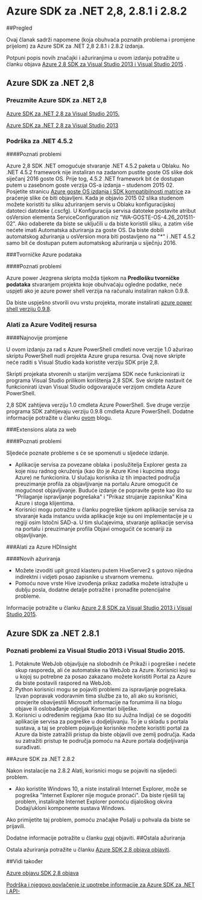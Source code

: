 
<properties 
   pageTitle="Azure SDK za .NET 2,8 napomene" 
   description="Azure SDK za .NET 2,8 napomene" 
   services="app-service\web" 
   documentationCenter=".net" 
   authors="Juliako" 
   manager="erikre" 
   editor=""/>

<tags
   ms.service="app-service"
   ms.devlang="multiple"
   ms.topic="article"
   ms.tgt_pltfrm="na"
   ms.workload="integration" 
   ms.date="10/17/2016"
   ms.author="juliako"/>
 
# <a name="azure-sdk-for-net-28-281-and-282"></a>Azure SDK za .NET 2,8, 2.8.1 i 2.8.2

##<a name="overview"></a>Pregled
 
Ovaj članak sadrži napomene (koja obuhvaća poznatih problema i promjene prijelom) za Azure SDK za .NET 2,8 2.8.1 i 2.8.2 izdanja. 

Potpuni popis novih značajki i ažuriranjima u ovom izdanju potražite u članku objava [Azure 2,8 SDK za Visual Studio 2013 i Visual Studio 2015](https://azure.microsoft.com/blog/announcing-the-azure-sdk-2-8-for-net/) . 

##  <a name="azure-sdk-for-net-28"></a>Azure SDK za .NET 2,8

### <a name="download-azure-sdk-for-net-28"></a>Preuzmite Azure SDK za .NET 2,8

[Azure SDK za .NET 2,8 za Visual Studio 2015.](http://go.microsoft.com/fwlink/?LinkId=699285) 

[Azure SDK za .NET 2,8 za Visual Studio 2013](http://go.microsoft.com/fwlink/?LinkId=699287)
 
### <a name="net-452-support"></a>Podrška za .NET 4.5.2 

####<a name="known-issues"></a>Poznati problemi

Azure 2,8 SDK .NET omogućuje stvaranje .NET 4.5.2 paketa u Oblaku. No .NET 4.5.2 framework nije instaliran na zadanom pustite goste OS slike dok siječanj 2016 goste OS. Prije tog, 4.5.2 .NET framework bit će dostupan putem u zasebnom goste verzija OS-a izdanja – studenom 2015 02. Posjetite stranicu [Azure goste OS izdanja i SDK kompatibilnosti matrice](../cloud-services/cloud-services-guestos-update-matrix.md) za praćenje slike će biti objavljeni.  Kada je objavio 2015 02 slika studenom možete koristiti tu sliku ažuriranjem servis u Oblaku konfiguracijskoj datoteci datoteke (.cscfg). U Konfiguracija servisa datoteke postavite atribut osVersion elementa ServiceConfiguration niz "WA-GOSTE-OS-4.26_201511-02". Ako odaberete da biste se uključili u da biste koristili sliku, a zatim više nećete imati Automatska ažuriranja za goste OS. Da biste dobili automatskog ažuriranja u osVersion mora biti postavljeno na "*" i .NET 4.5.2 samo bit će dostupan putem automatskog ažuriranja u siječnju 2016.

###<a name="azure-data-factory"></a>Tvorničke Azure podataka

####<a name="known-issues"></a>Poznati problemi 

Azure power Jezgrena skripta možda tijekom na **Predlošku tvorničke podataka** stvaranjem projekta koje obuhvaćaju ogledne podatke, neće uspjeti ako je azure power shell verzija na računalu instaliran nakon 0.9.8.

Da biste uspješno stvorili ovu vrstu projekta, morate instalirati [azure power shell verziju 0.9.8](https://github.com/Azure/azure-powershell/releases/download/v0.9.8-September2015/azure-powershell.0.9.8.msi).


### <a name="azure-resource-manager-tools"></a>Alati za Azure Voditelj resursa 

####<a name="breaking-changes"></a>Najnovije promjene

U ovom izdanju za rad s Azure PowerShell cmdleti nove verzije 1.0 ažurirao skriptu PowerShell nudi projekta Azure grupa resursa.  Ovaj nove skripte neće raditi s Visual Studio kada koristite verziju SDK prije 2,8.  

Skripti projekata stvorenih u starijim verzijama SDK neće funkcionirati iz programa Visual Studio prilikom korištenja 2,8 SDK.  Sve skripte nastavit će funkcionirati izvan Visual Studio odgovarajuće verzijom cmdleta Azure PowerShell.  

2,8 SDK zahtijeva verziju 1.0 cmdleta Azure PowerShell.  Sve druge verzije programa SDK zahtijevaju verziju 0.9.8 cmdleta Azure PowerShell.  Dodatne informacije potražite u članku [ovom](http://go.microsoft.com/fwlink/?LinkID=623011) blogu.

###<a name="web-tools-extensions"></a>Extensions alata za web

####<a name="known-issues"></a>Poznati problemi

Sljedeće poznate probleme s će se spomenuti u sljedeće izdanje.

- Aplikacije servisa za povezane oblaka i poslužitelja Explorer gesta za koje nisu radnog okruženja (kao što je Azure Kine i kupcima stogu Azure) ne funkcionira. U slučaju korisnika iz tih impacted područja preuzimanje profila za objavljivanje na portalu Azure omogućit će mogućnost objavljivanje. Buduće izdanje će popravite geste kao što su "Prilaganje ispravljanje pogrešaka" i "Prikaz strujanje zapisnika" Kina Azure i stoga klijentima. 
- Korisnici mogu potražite u članku pogreške tijekom aplikacije servisa za stvaranje kada instancu uvida aplikacije koje su oni implementacije je u regiji osim Istočni SAD-a. U tim slučajevima, stvaranje aplikacije servisa na portalu i preuzimanje profila Objavi omogućit će scenariji za objavljivanje. 

###<a name="azure-hdinsight-tools"></a>Alati za Azure HDInsight

####<a name="new-updates"></a>Novih ažuriranja

- Možete izvoditi upit grozd klasteru putem HiveServer2 s gotovo nijedna indirektni i vidjeti posao zapisnike u stvarnom vremenu.
- Pomoću nove vrste Hive izvođenja prikaz zadatka možete istražujte u dublju posla, dodatne detalje potražite i pronađite potencijalne probleme.

Informacije potražite u članku [Azure 2,8 SDK za Visual Studio 2013 i Visual Studio 2015](https://azure.microsoft.com/blog/announcing-the-azure-sdk-2-8-for-net/). 

## <a name="azure-sdk-for-net-281"></a>Azure SDK za .NET 2.8.1

### <a name="known-issues-for-visual-studio-2013-and-visual-studio-2015"></a>Poznati problemi za Visual Studio 2013 i Visual Studio 2015.
 
1. Potaknute WebJob objavljuje na slobodnih će Prikaži i pogreške i nećete skup rasporeda, ali će automatske na WebJob za Azure. Korisnici koji su u kojoj su potrebne za posao zakazano možete koristiti Portal za Azure da biste postavili raspored na WebJob. 
2. Python korisnici mogu se pojaviti problemi za ispravljanje pogrešaka. Izvan popravak vodoravnim tima službe za to, ali ako su korisnici, provjerite obavijestili Microsoft informacije na forumima ili na blogu objave ili oslobađanje odjeljak Komentari bilješke. 
3. Korisnici u određenim regijama (kao što su Južna Indija) će se dogoditi aplikacije servisa za pogreške u dodjeljivanju. To je u skladu s portala sustava, a taj se problem pojavljuje korisnike možete koristiti portal za Azure da biste zatražili pristup da biste objavili ove zemlj područja. Kada su zatražiti pristup te područja pomoću na Azure portala dodjeljivanja surađivati. 

##<a name="azure-sdk-for-net-282"></a>Azure SDK za .NET 2.8.2

Nakon instalacije na 2.8.2 Alati, korisnici mogu se pojaviti na sljedeći problem.         

- Ako koristite Windows 10, a niste instalirali Internet Explorer, može se pogreška "Internet Explorer nije moguće pronaći".
Da biste riješili taj problem, instalirajte Internet Explorer pomoću dijaloškog okvira Dodaj/ukloni komponente sustava Windows.

Ako primijetite taj problem, pomoću značajke Pošalji u pohvala da biste se prijavili.

Dodatne informacije potražite u članku [ovaj](https://azure.microsoft.com/blog/announcing-azure-sdk-2-8-2-for-net/) objaviti.
##<a name="other-updates"></a>Ostala ažuriranja

Ostala ažuriranja potražite u članku [Azure SDK 2,8 objava objaviti](https://azure.microsoft.com/blog/announcing-the-azure-sdk-2-8-for-net/).

##<a name="also-see"></a>Vidi također

[Azure objavu SDK 2,8 objava](https://azure.microsoft.com/blog/announcing-the-azure-sdk-2-8-for-net/)

[Podrška i njegovo povlačenje iz upotrebe informacije za Azure SDK za .NET i API-](https://msdn.microsoft.com/library/azure/dn479282.aspx)

